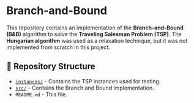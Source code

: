 # Branch-and-Bound

This repository contains an implementation of the **Branch-and-Bound (B&B)** algorithm to solve the **Traveling Salesman Problem (TSP)**. The **Hungarian algorithm** was used as a relaxation technique, but it was not implemented from scratch in this project.

## 📂 Repository Structure

- [`instances/`](instances/) - Contains the TSP instances used for testing.
- [`src/`](src/) - Contains the Branch and Bound implementation.
- `README.md` - This file.
